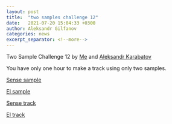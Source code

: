 ```yaml
---
layout: post
title:  "two samples challenge 12"
date:   2021-07-20 15:04:33 +0300
author: Aleksandr Gilfanov
categories: news
excerpt_separator: <!--more-->
---
```

Two Sample Challenge 12 by
[Me](https://github.com/aleksandrgilfanov) and
[Aleksandr Karabatov](https://github.com/elektron314)

You have only one hour to make a track using only two samples.
<!--more-->

[Sense sample](/mp3/sample-2021-12-sense.mp3)

[El sample](/mp3/sample-2021-12-el.mp3)

[Sense track](/mp3/track-2021-12-sense.mp3)

[El track](/mp3/track-2021-12-el.mp3)
